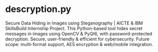 # descryption.py
Secure Data Hiding in Images using Steganography | AICTE &amp; IBM SkillsBuild Internship Project. This Python-based tool hides secret messages in images using OpenCV &amp; PyQt6, with password-protected decryption. Secure, user-friendly &amp; efficient for cybersecurity. Future scope: multi-format support, AES encryption &amp; web/mobile integration.
